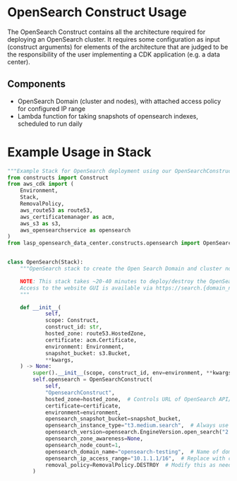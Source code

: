 # OpenSearch Construct Usage

The OpenSearch Construct contains all the architecture required for deploying an OpenSearch cluster. It requires 
some configuration as input (construct arguments) for elements of the architecture that are judged to be 
the responsibility of the user implementing a CDK application (e.g. a data center).

## Components

- OpenSearch Domain (cluster and nodes), with attached access policy for configured IP range
- Lambda function for taking snapshots of opensearch indexes, scheduled to run daily

# Example Usage in Stack

```python
"""Example Stack for OpenSearch deployment using our OpenSearchConstruct"""
from constructs import Construct
from aws_cdk import (
    Environment,
    Stack,
    RemovalPolicy,
    aws_route53 as route53,
    aws_certificatemanager as acm,
    aws_s3 as s3,
    aws_opensearchservice as opensearch
)
from lasp_opensearch_data_center.constructs.opensearch import OpenSearchConstruct


class OpenSearch(Stack):
    """OpenSearch stack to create the Open Search Domain and cluster nodes

    NOTE: This stack takes ~20-40 minutes to deploy/destroy the OpenSearch service.
    Access to the website GUI is available via https://search.{domain_name}/_dashboards/app/home#/
    """

    def __init__(
            self,
            scope: Construct,
            construct_id: str,
            hosted_zone: route53.HostedZone,
            certificate: acm.Certificate,
            environment: Environment,
            snapshot_bucket: s3.Bucket,
            **kwargs,
    ) -> None:
        super().__init__(scope, construct_id, env=environment, **kwargs)
        self.opensearch = OpenSearchConstruct(
            self,
            "OpensearchConstruct",
            hosted_zone=hosted_zone,  # Controls URL of OpenSearch API/Dashboards
            certificate=certificate,
            environment=environment,
            opensearch_snapshot_bucket=snapshot_bucket,
            opensearch_instance_type="t3.medium.search",  # Always use *.search instances for opensearch
            opensearch_version=opensearch.EngineVersion.open_search("2.5"),  # Replace with desired version
            opensearch_zone_awareness=None,
            opensearch_node_count=1,
            opensearch_domain_name="opensearch-testing",  # Name of domain, shows up in console
            opensearch_ip_access_range="10.1.1.1/16",  # Replace with custom IP range to control OpenSearch access
            removal_policy=RemovalPolicy.DESTROY  # Modify this as needed for data persistence requirements
        )
```